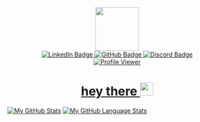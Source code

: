 <div id="header" align="center">
  <img src="https://media.giphy.com/media/M9gbBd9nbDrOTu1Mqx/giphy.gif" width="100"/>
  <div id="badges">
  <a href="https://www.linkedin.com/in/antonio-paturzo-4730a5242/">
    <img src="https://img.shields.io/badge/LinkedIn-blue?style=for-the-badge&logo=linkedin&logoColor=white" alt="LinkedIn Badge"/>
  </a>
  <a href="https://github.com/AntonioP22">
    <img src="https://img.shields.io/badge/GitHub-100000?style=for-the-badge&logo=github&logoColor=white" alt="GitHub Badge"/>
  </a>
  <a href="https://discord.com/AntonioP22#2388">
    <img src="https://img.shields.io/badge/Discord-7289DA?style=for-the-badge&logo=discord&logoColor=white" alt="Discord Badge"/>
  </div>
    <img src="https://komarev.com/ghpvc/?username=AntonioP22&style=flat-square&color=blue" alt="Profile Viewer"/>
    <h1>
      hey there
      <img src="https://media.giphy.com/media/hvRJCLFzcasrR4ia7z/giphy.gif" width="30"/>
    </h1>
</div>


[![My GitHub Stats](https://github-readme-stats.vercel.app/api/?username=AntonioP22&count_private=true&theme=radical&showicons=true)]()
[![My GitHub Language Stats](https://github-readme-stats.vercel.app/api/top-langs/?username=AntonioP22&langs_count=4&theme=radical)]()

